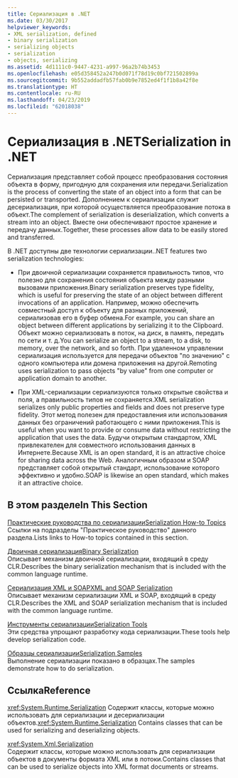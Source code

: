 ```yaml
---
title: Сериализация в .NET
ms.date: 03/30/2017
helpviewer_keywords:
- XML serialization, defined
- binary serialization
- serializing objects
- serialization
- objects, serializing
ms.assetid: 4d1111c0-9447-4231-a997-96a2b74b3453
ms.openlocfilehash: e05d358452a247b0d071f78d19c0bf721502899a
ms.sourcegitcommit: 9b552addadfb57fab0b9e7852ed4f1f1b8a42f8e
ms.translationtype: HT
ms.contentlocale: ru-RU
ms.lasthandoff: 04/23/2019
ms.locfileid: "62018038"
---
```

# <a name="serialization-in-net"></a><span data-ttu-id="1271a-102">Сериализация в .NET</span><span class="sxs-lookup"><span data-stu-id="1271a-102">Serialization in .NET</span></span>
<span data-ttu-id="1271a-103">Сериализация представляет собой процесс преобразования состояния объекта в форму, пригодную для сохранения или передачи.</span><span class="sxs-lookup"><span data-stu-id="1271a-103">Serialization is the process of converting the state of an object into a form that can be persisted or transported.</span></span> <span data-ttu-id="1271a-104">Дополнением к сериализации служит десериализация, при которой осуществляется преобразование потока в объект.</span><span class="sxs-lookup"><span data-stu-id="1271a-104">The complement of serialization is deserialization, which converts a stream into an object.</span></span> <span data-ttu-id="1271a-105">Вместе они обеспечивают простое хранение и передачу данных.</span><span class="sxs-lookup"><span data-stu-id="1271a-105">Together, these processes allow data to be easily stored and transferred.</span></span>  
  
<span data-ttu-id="1271a-106">В .NET доступны две технологии сериализации.</span><span class="sxs-lookup"><span data-stu-id="1271a-106">.NET features two serialization technologies:</span></span>  
  
- <span data-ttu-id="1271a-107">При двоичной сериализации сохраняется правильность типов, что полезно для сохранения состояния объекта между разными вызовами приложения.</span><span class="sxs-lookup"><span data-stu-id="1271a-107">Binary serialization preserves type fidelity, which is useful for preserving the state of an object between different invocations of an application.</span></span> <span data-ttu-id="1271a-108">Например, можно обеспечить совместный доступ к объекту для разных приложений, сериализовав его в буфер обмена.</span><span class="sxs-lookup"><span data-stu-id="1271a-108">For example, you can share an object between different applications by serializing it to the Clipboard.</span></span> <span data-ttu-id="1271a-109">Объект можно сериализовать в поток, на диск, в память, передать по сети и т. д.</span><span class="sxs-lookup"><span data-stu-id="1271a-109">You can serialize an object to a stream, to a disk, to memory, over the network, and so forth.</span></span> <span data-ttu-id="1271a-110">При удаленном управлении сериализация используется для передачи объектов "по значению" с одного компьютера или домена приложения на другой.</span><span class="sxs-lookup"><span data-stu-id="1271a-110">Remoting uses serialization to pass objects "by value" from one computer or application domain to another.</span></span>  
  
- <span data-ttu-id="1271a-111">При XML-сериализации сериализуются только открытые свойства и поля, а правильность типов не сохраняется.</span><span class="sxs-lookup"><span data-stu-id="1271a-111">XML serialization serializes only public properties and fields and does not preserve type fidelity.</span></span> <span data-ttu-id="1271a-112">Этот метод полезен для предоставления или использования данных без ограничений работающего с ними приложения.</span><span class="sxs-lookup"><span data-stu-id="1271a-112">This is useful when you want to provide or consume data without restricting the application that uses the data.</span></span> <span data-ttu-id="1271a-113">Будучи открытым стандартом, XML привлекателен для совместного использования данных в Интернете.</span><span class="sxs-lookup"><span data-stu-id="1271a-113">Because XML is an open standard, it is an attractive choice for sharing data across the Web.</span></span> <span data-ttu-id="1271a-114">Аналогичным образом и SOAP представляет собой открытый стандарт, использование которого эффективно и удобно.</span><span class="sxs-lookup"><span data-stu-id="1271a-114">SOAP is likewise an open standard, which makes it an attractive choice.</span></span>  
  
## <a name="in-this-section"></a><span data-ttu-id="1271a-115">В этом разделе</span><span class="sxs-lookup"><span data-stu-id="1271a-115">In This Section</span></span>  
[<span data-ttu-id="1271a-116">Практические руководства по сериализации</span><span class="sxs-lookup"><span data-stu-id="1271a-116">Serialization How-to Topics</span></span>](../../../docs/standard/serialization/serialization-how-to-topics.md)  
<span data-ttu-id="1271a-117">Ссылки на подразделы "Практическое руководство" данного раздела.</span><span class="sxs-lookup"><span data-stu-id="1271a-117">Lists links to How-to topics contained in this section.</span></span>
  
[<span data-ttu-id="1271a-118">Двоичная сериализация</span><span class="sxs-lookup"><span data-stu-id="1271a-118">Binary Serialization</span></span>](../../../docs/standard/serialization/binary-serialization.md)  
<span data-ttu-id="1271a-119">Описывает механизм двоичной сериализации, входящий в среду CLR.</span><span class="sxs-lookup"><span data-stu-id="1271a-119">Describes the binary serialization mechanism that is included with the common language runtime.</span></span>

[<span data-ttu-id="1271a-120">Сериализация XML и SOAP</span><span class="sxs-lookup"><span data-stu-id="1271a-120">XML and SOAP Serialization</span></span>](../../../docs/standard/serialization/xml-and-soap-serialization.md)  
<span data-ttu-id="1271a-121">Описывает механизм сериализации XML и SOAP, входящий в среду CLR.</span><span class="sxs-lookup"><span data-stu-id="1271a-121">Describes the XML and SOAP serialization mechanism that is included with the common language runtime.</span></span>

[<span data-ttu-id="1271a-122">Инструменты сериализации</span><span class="sxs-lookup"><span data-stu-id="1271a-122">Serialization Tools</span></span>](../../../docs/standard/serialization/serialization-tools.md)  
<span data-ttu-id="1271a-123">Эти средства упрощают разработку кода сериализации.</span><span class="sxs-lookup"><span data-stu-id="1271a-123">These tools help develop serialization code.</span></span>

[<span data-ttu-id="1271a-124">Образцы сериализации</span><span class="sxs-lookup"><span data-stu-id="1271a-124">Serialization Samples</span></span>](../../../docs/standard/serialization/serialization-samples.md)  
<span data-ttu-id="1271a-125">Выполнение сериализации показано в образцах.</span><span class="sxs-lookup"><span data-stu-id="1271a-125">The samples demonstrate how to do serialization.</span></span>

## <a name="reference"></a><span data-ttu-id="1271a-126">Ссылка</span><span class="sxs-lookup"><span data-stu-id="1271a-126">Reference</span></span>
<span data-ttu-id="1271a-127"><xref:System.Runtime.Serialization> Содержит классы, которые можно использовать для сериализации и десериализации объектов.</span><span class="sxs-lookup"><span data-stu-id="1271a-127"><xref:System.Runtime.Serialization> Contains classes that can be used for serializing and deserializing objects.</span></span>
  
<xref:System.Xml.Serialization>  
<span data-ttu-id="1271a-128">Содержит классы, которые можно использовать для сериализации объектов в документы формата XML или в потоки.</span><span class="sxs-lookup"><span data-stu-id="1271a-128">Contains classes that can be used to serialize objects into XML format documents or streams.</span></span>